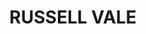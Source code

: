 ---
lastmod: '2025-04-06T06:05:20+00:00'
latitude: -34.349362
layout: suburb
longitude: 150.891169
postcode: '2517'
state: NSW
title: RUSSELL VALE
url: /nsw/russell-vale/
---